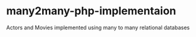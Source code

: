 # many2many-php-implementaion
Actors and Movies implemented using many to many relational databases  
